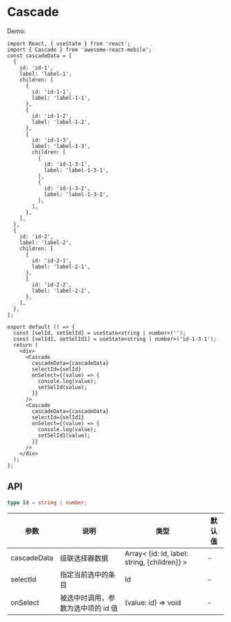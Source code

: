 # Cascade

Demo:

```tsx
import React, { useState } from 'react';
import { Cascade } from 'awesome-react-mobile';
const cascadeData = [
  {
    id: 'id-1',
    label: 'label-1',
    children: [
      {
        id: 'id-1-1',
        label: 'label-1-1',
      },
      {
        id: 'id-1-2',
        label: 'label-1-2',
      },
      {
        id: 'id-1-3',
        label: 'label-1-3',
        children: [
          {
            id: 'id-1-3-1',
            label: 'label-1-3-1',
          },
          {
            id: 'id-1-3-2',
            label: 'label-1-3-2',
          },
        ],
      },
    ],
  },
  {
    id: 'id-2',
    label: 'label-2',
    children: [
      {
        id: 'id-2-1',
        label: 'label-2-1',
      },
      {
        id: 'id-2-2',
        label: 'label-2-2',
      },
    ],
  },
];

export default () => {
  const [selId, setSelId] = useState<string | number>('');
  const [selId1, setSelId1] = useState<string | number>('id-1-3-1');
  return (
    <div>
      <Cascade
        cascadeData={cascadeData}
        selectId={selId}
        onSelect={(value) => {
          console.log(value);
          setSelId(value);
        }}
      />
      <Cascade
        cascadeData={cascadeData}
        selectId={selId1}
        onSelect={(value) => {
          console.log(value);
          setSelId1(value);
        }}
      />
    </div>
  );
};
```

## API

```ts
type Id = string | number;
```

| 参数        | 说明                               | 类型                                         | 默认值 |
| ----------- | ---------------------------------- | -------------------------------------------- | ------ |
| cascadeData | 级联选择器数据                     | Array< {id: Id, label: string, [children]} > | -      |
| selectId    | 指定当前选中的条目                 | Id                                           | -      |
| onSelect    | 被选中时调用，参数为选中项的 id 值 | (value: id) => void                          | -      |

